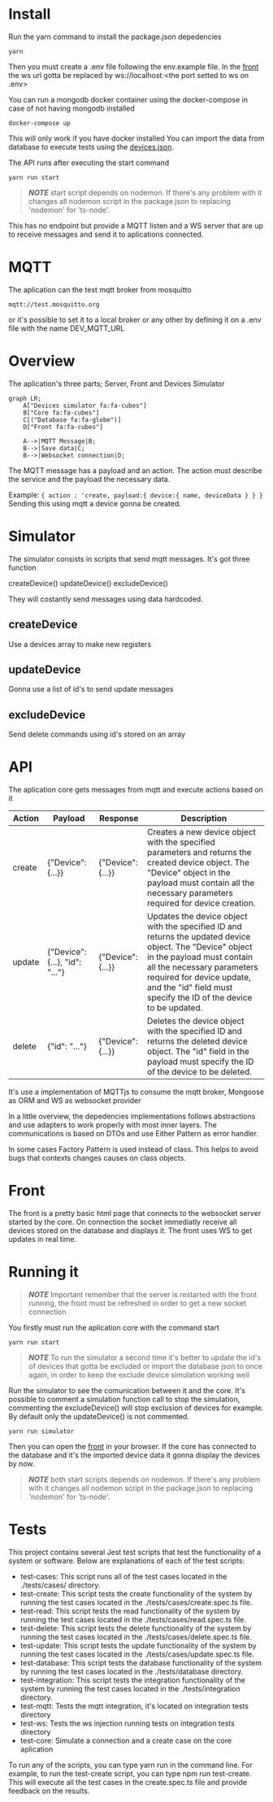 # Install

Run the yarn command to install the package.json depedencies

`yarn`

Then you must create a .env file following the env.example file.
In the [front](front/index.html) the ws url gotta be replaced by ws://localhost:<the port setted to ws on .env> 

You can run a mongodb docker container using the docker-compose in case of not having mongodb installed

`docker-compose up`

This will only work if you have docker installed
You can import the data from database to execute tests using the [devices.json](dbExport/devices.json).

The API runs after executing the start command

`yarn run start`

> **_NOTE_** start script depends on nodemon. If there's any problem with it changes all nodemon script in the package.json to replacing 'nodemon' for 'ts-node'.

This has no endpoint but provide a MQTT listen and a WS server that are up to receive messages and send it to aplications connected.

# MQTT

The aplication can the test mqtt broker from mosquitto

`mqtt://test.mosquitto.org`

or it's possible to set it to a local broker or any other by defining it on a .env file with the name DEV_MQTT_URL

# Overview

The aplication's three parts; Server, Front and Devices Simulator

```mermaid
graph LR;
    A["Devices simulator fa:fa-cubes"]
    B["Core fa:fa-cubes"]
    C[("Database fa:fa-globe")]
    D["Front fa:fa-cubes"]

    A-->|MQTT Message|B;
    B-->|Save data|C;
    B-->|Websocket connection|D;
```
The MQTT message has a payload and an action. The action must describe the service and the payload the necessary data.

Example:
`
{
    action : 'create,
    payload:{
        device:{
            name,
            deviceData
        }
    }
}
`
Sending this using mqtt a device gonna be created.

# Simulator

The simulator consists in scripts that send mqtt messages. It's got three function

createDevice()
updateDevice()
excludeDevice()

They will costantly send messages using data hardcoded.

## createDevice

Use a devices array to make new registers

## updateDevice 

Gonna use a list of id's to send update messages

## excludeDevice

Send delete commands using id's stored on an array

# API

The aplication core gets messages from mqtt and execute actions based on it

| **Action** | **Payload** | **Response** | **Description** |
| --- | --- | --- | --- |
| create | {"Device": {...}} | {"Device": {...}} | Creates a new device object with the specified parameters and returns the created device object. The "Device" object in the payload must contain all the necessary parameters required for device creation. |
| update | {"Device": {...}, "id": "..."} | {"Device": {...}} | Updates the device object with the specified ID and returns the updated device object. The "Device" object in the payload must contain all the necessary parameters required for device update, and the "id" field must specify the ID of the device to be updated. |
| delete | {"id": "..."} | {"Device": {...}} | Deletes the device object with the specified ID and returns the deleted device object. The "id" field in the payload must specify the ID of the device to be deleted. |

It's use a implementation of MQTTjs to consume the mqtt broker, Mongoose as ORM and WS as websocket provider

In a little overview, the depedencies implementations follows abstractions and use adapters to work properly with most inner layers. The communications is based on DTOs and use Either Pattern as error handler.

In some cases Factory Pattern is used instead of class. This helps to avoid bugs that contexts changes causes on class objects.

# Front

The front is a pretty basic html page that connects to the websocket server started by the core. On connection the socket immediatly receive all devices stored on the database and displays it. The front uses WS to get updates in real time.

# Running it

> **_NOTE_** Important remember that the server is restarted with the front running, the front must be refreshed in order to get a new socket connection

You firstly must run the aplication core with the command start

`yarn run start`

> **_NOTE_** To run the simulator a second time it's better to update the id's of devices that gotta be excluded or import the database json to once again, in order to keep the exclude device simulation working well

Run the simulator to see the comunication between it and the core.
It's possible to comment a simulation function call to stop the simulation, commenting the excludeDevice() will stop exclusion of devices for example. By default only the updateDevice() is not commented.

`yarn run simulator`

Then you can open the [front](front) in your browser. If the core has connected to the database and it's the imported device data it gonna display the devices by now.

> **_NOTE_** both start scripts depends on nodemon. If there's any problem with it changes all nodemon script in the package.json to replacing 'nodemon' for 'ts-node'.


# Tests
This project contains several Jest test scripts that test the functionality of a system or software. Below are explanations of each of the test scripts:

* test-cases: This script runs all of the test cases located in the ./tests/cases/ directory.
* test-create: This script tests the create functionality of the system by running the test cases located in the ./tests/cases/create.spec.ts file.
* test-read: This script tests the read functionality of the system by running the test cases located in the ./tests/cases/read.spec.ts file.
* test-delete: This script tests the delete functionality of the system by running the test cases located in the ./tests/cases/delete.spec.ts file.
* test-update: This script tests the update functionality of the system by running the test cases located in the ./tests/cases/update.spec.ts file.
* test-database: This script tests the database functionality of the system by running the test cases located in the ./tests/database directory.
* test-integration: This script tests the integration functionality of the system by running the test cases located in the ./tests/integration directory.
* test-mqtt: Tests the mqtt integration, it's located on integration tests directory
* test-ws: Tests the ws injection running tests on integration tests directory
* test-core: Simulate a connection and a create case on the core aplication

To run any of the scripts, you can type yarn run <script-name> in the command line. For example, to run the test-create script, you can type npm run test-create. This will execute all the test cases in the create.spec.ts file and provide feedback on the results.